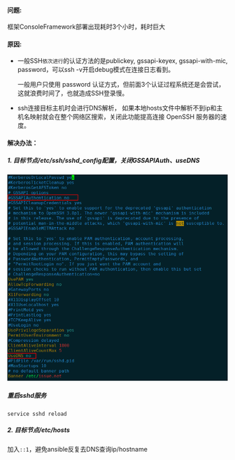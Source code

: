 #### 问题:

框架ConsoleFramework部署出现耗时3个小时，耗时巨大

#### 原因:
* 一般SSH`依次进行`的认证方法的是publickey, gssapi-keyex, gssapi-with-mic, password，可以ssh -v开启debug模式在连接日志看到。   

    一般用户只使用 password 认证方式，但前面3个认证过程系统还是会尝试，这就浪费时间了，也就造成SSH登录慢。

* ssh连接目标主机时会进行DNS解析， 如果本地hosts文件中解析不到ip和主机名映射就会在整个网络区搜索，关闭此功能提高连接 OpenSSH 服务器的速度。

#### 解决办法：
##### 1. 目标节点/etc/ssh/sshd_config配置，关闭GSSAPIAuth、useDNS
![](/assets/useDNS.png)

##### 重启sshd服务
`service sshd reload`

##### 2. 目标节点/etc/hosts
加入`::1`，避免ansible反复去DNS查询ip/hostname




